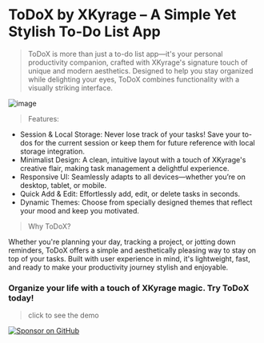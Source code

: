 # ToDoX by XKyrage – A Simple Yet Stylish To-Do List App

>ToDoX is more than just a to-do list app—it's your personal productivity companion, crafted with XKyrage's signature touch of unique and modern aesthetics. Designed to help you stay organized while delighting your eyes, ToDoX combines functionality with a visually striking interface.

![image](https://github.com/user-attachments/assets/b94662ea-91f0-4187-a27c-2e55b1d33754)

>Features:

- Session & Local Storage: Never lose track of your tasks! Save your to-dos for the current session or keep them for future reference with local storage integration.
- Minimalist Design: A clean, intuitive layout with a touch of XKyrage's creative flair, making task management a delightful experience.
- Responsive UI: Seamlessly adapts to all devices—whether you’re on desktop, tablet, or mobile.
- Quick Add & Edit: Effortlessly add, edit, or delete tasks in seconds.
- Dynamic Themes: Choose from specially designed themes that reflect your mood and keep you motivated.

>Why ToDoX?

Whether you're planning your day, tracking a project, or jotting down reminders, ToDoX offers a simple and aesthetically pleasing way to stay on top of your tasks. Built with user experience in mind, it's lightweight, fast, and ready to make your productivity journey stylish and enjoyable.

### Organize your life with a touch of XKyrage magic. Try ToDoX today!

> click to see the demo

[![Sponsor on GitHub](https://dabuttonfactory.com/button.png?t=DEMO&f=Overlock-Bold&ts=26&tc=fff&hp=1000&vp=20&c=11&bgt=unicolored&bgc=15d798)](https://xkyrage.github.io/Havoc_Webstore/)
